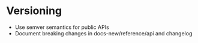 # Versioning

- Use semver semantics for public APIs
- Document breaking changes in docs-new/reference/api and changelog
